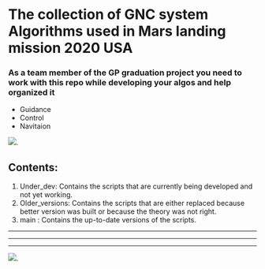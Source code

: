 # **The collection of GNC system Algorithms used in Mars landing mission 2020 USA**


### As a team member of the GP graduation project you need to work with this repo while developing your algos and help organized it 
- Guidance
- Control
- Navitaion

![](https://github.com/MarioMagdy/Mars-landing-algorithms/blob/main/Assets/giphy.gif).

## Contents:
1. Under_dev: Contains the scripts that are currently being developed and not yet working.
2. Older_versions: Contains the scripts that are either replaced because better version was built or because the theory was not right.
3. main : Contains the up-to-date versions of the scripts.

------------------------------------
------------------------------------

_______________________
![](https://github.com/MarioMagdy/Mars-landing-algorithms/blob/main/Assets/spongebob-thumbs-up-jlviquvxsdx3wcyf.gif).
